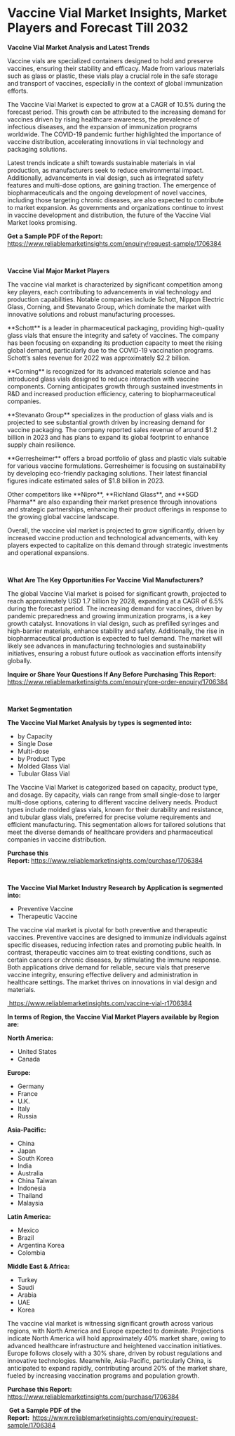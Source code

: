 <p><h1>Vaccine Vial Market Insights, Market Players and Forecast Till 2032</h1></p><p><strong>Vaccine Vial Market Analysis and Latest Trends</strong></p>
<p><p>Vaccine vials are specialized containers designed to hold and preserve vaccines, ensuring their stability and efficacy. Made from various materials such as glass or plastic, these vials play a crucial role in the safe storage and transport of vaccines, especially in the context of global immunization efforts.</p><p>The Vaccine Vial Market is expected to grow at a CAGR of 10.5% during the forecast period. This growth can be attributed to the increasing demand for vaccines driven by rising healthcare awareness, the prevalence of infectious diseases, and the expansion of immunization programs worldwide. The COVID-19 pandemic further highlighted the importance of vaccine distribution, accelerating innovations in vial technology and packaging solutions.</p><p>Latest trends indicate a shift towards sustainable materials in vial production, as manufacturers seek to reduce environmental impact. Additionally, advancements in vial design, such as integrated safety features and multi-dose options, are gaining traction. The emergence of biopharmaceuticals and the ongoing development of novel vaccines, including those targeting chronic diseases, are also expected to contribute to market expansion. As governments and organizations continue to invest in vaccine development and distribution, the future of the Vaccine Vial Market looks promising.</p></p>
<p><strong>Get a Sample PDF of the Report:&nbsp;</strong> <a href="https://www.reliablemarketinsights.com/enquiry/request-sample/1706384?utm_campaign=3193&utm_medium=2&utm_source=Github&utm_content=ia&utm_term=13042025&utm_id=vaccine-vial">https://www.reliablemarketinsights.com/enquiry/request-sample/1706384</a></p>
<p>&nbsp;</p>
<p><strong>Vaccine Vial Major Market Players</strong></p>
<p><p>The vaccine vial market is characterized by significant competition among key players, each contributing to advancements in vial technology and production capabilities. Notable companies include Schott, Nippon Electric Glass, Corning, and Stevanato Group, which dominate the market with innovative solutions and robust manufacturing processes.</p><p>**Schott** is a leader in pharmaceutical packaging, providing high-quality glass vials that ensure the integrity and safety of vaccines. The company has been focusing on expanding its production capacity to meet the rising global demand, particularly due to the COVID-19 vaccination programs. Schott’s sales revenue for 2022 was approximately $2.2 billion.</p><p>**Corning** is recognized for its advanced materials science and has introduced glass vials designed to reduce interaction with vaccine components. Corning anticipates growth through sustained investments in R&D and increased production efficiency, catering to biopharmaceutical companies.</p><p>**Stevanato Group** specializes in the production of glass vials and is projected to see substantial growth driven by increasing demand for vaccine packaging. The company reported sales revenue of around $1.2 billion in 2023 and has plans to expand its global footprint to enhance supply chain resilience.</p><p>**Gerresheimer** offers a broad portfolio of glass and plastic vials suitable for various vaccine formulations. Gerresheimer is focusing on sustainability by developing eco-friendly packaging solutions. Their latest financial figures indicate estimated sales of $1.8 billion in 2023.</p><p>Other competitors like **Nipro**, **Richland Glass**, and **SGD Pharma** are also expanding their market presence through innovations and strategic partnerships, enhancing their product offerings in response to the growing global vaccine landscape.</p><p>Overall, the vaccine vial market is projected to grow significantly, driven by increased vaccine production and technological advancements, with key players expected to capitalize on this demand through strategic investments and operational expansions.</p></p>
<p>&nbsp;</p>
<p><strong>What Are The Key Opportunities For Vaccine Vial Manufacturers?</strong></p>
<p><p>The global Vaccine Vial market is poised for significant growth, projected to reach approximately USD 1.7 billion by 2028, expanding at a CAGR of 6.5% during the forecast period. The increasing demand for vaccines, driven by pandemic preparedness and growing immunization programs, is a key growth catalyst. Innovations in vial design, such as prefilled syringes and high-barrier materials, enhance stability and safety. Additionally, the rise in biopharmaceutical production is expected to fuel demand. The market will likely see advances in manufacturing technologies and sustainability initiatives, ensuring a robust future outlook as vaccination efforts intensify globally.</p></p>
<p><strong>Inquire or Share Your Questions If Any Before Purchasing This Report:</strong> <a href="https://www.reliablemarketinsights.com/enquiry/pre-order-enquiry/1706384?utm_campaign=3193&utm_medium=2&utm_source=Github&utm_content=ia&utm_term=13042025&utm_id=vaccine-vial">https://www.reliablemarketinsights.com/enquiry/pre-order-enquiry/1706384</a></p>
<p>&nbsp;</p>
<p><strong>Market Segmentation</strong></p>
<p><strong>The Vaccine Vial Market Analysis by types is segmented into:</strong></p>
<p><ul><li>by Capacity</li><li>Single Dose</li><li>Multi-dose</li><li>by Product Type</li><li>Molded Glass Vial</li><li>Tubular Glass Vial</li></ul></p>
<p><p>The Vaccine Vial Market is categorized based on capacity, product type, and dosage. By capacity, vials can range from small single-dose to larger multi-dose options, catering to different vaccine delivery needs. Product types include molded glass vials, known for their durability and resistance, and tubular glass vials, preferred for precise volume requirements and efficient manufacturing. This segmentation allows for tailored solutions that meet the diverse demands of healthcare providers and pharmaceutical companies in vaccine distribution.</p></p>
<p><strong>Purchase this Report:&nbsp;</strong><a href="https://www.reliablemarketinsights.com/purchase/1706384?utm_campaign=3193&utm_medium=2&utm_source=Github&utm_content=ia&utm_term=13042025&utm_id=vaccine-vial">https://www.reliablemarketinsights.com/purchase/1706384</a></p>
<p>&nbsp;</p>
<p><strong>The Vaccine Vial Market Industry Research by Application is segmented into:</strong></p>
<p><ul><li>Preventive Vaccine</li><li>Therapeutic Vaccine</li></ul></p>
<p><p>The vaccine vial market is pivotal for both preventive and therapeutic vaccines. Preventive vaccines are designed to immunize individuals against specific diseases, reducing infection rates and promoting public health. In contrast, therapeutic vaccines aim to treat existing conditions, such as certain cancers or chronic diseases, by stimulating the immune response. Both applications drive demand for reliable, secure vials that preserve vaccine integrity, ensuring effective delivery and administration in healthcare settings. The market thrives on innovations in vial design and materials.</p></p>
<p><a href="https://www.reliablemarketinsights.com/vaccine-vial-r1706384?utm_campaign=3193&utm_medium=2&utm_source=Github&utm_content=ia&utm_term=13042025&utm_id=vaccine-vial">&nbsp;https://www.reliablemarketinsights.com/vaccine-vial-r1706384</a></p>
<p><strong>In terms of Region, the Vaccine Vial Market Players available by Region are:</strong></p>
<p>
    <p> <strong> North America: </strong>
        <ul>
            <li>United States</li>
            <li>Canada</li>
        </ul>
        </p> 
    <p> <strong> Europe: </strong>
        <ul>
            <li>Germany</li>
            <li>France</li>
            <li>U.K.</li>
            <li>Italy</li>
            <li>Russia</li>
        </ul>
        </p> 
    <p> <strong> Asia-Pacific: </strong>
        <ul>
            <li>China</li>
            <li>Japan</li>
            <li>South Korea</li>
            <li>India</li>
            <li>Australia</li>
            <li>China Taiwan</li>
            <li>Indonesia</li>
            <li>Thailand</li>
            <li>Malaysia</li>
        </ul>
        </p> 
    <p> <strong> Latin America: </strong>
        <ul>
            <li>Mexico</li>
            <li>Brazil</li>
            <li>Argentina Korea</li>
            <li>Colombia</li>
        </ul>
        </p> 
    <p> <strong> Middle East & Africa: </strong>
        <ul>
            <li>Turkey</li>
            <li>Saudi</li>
            <li>Arabia</li>
            <li>UAE</li>
            <li>Korea</li>
        </ul>
    </p>
    </p>
<p><p>The vaccine vial market is witnessing significant growth across various regions, with North America and Europe expected to dominate. Projections indicate North America will hold approximately 40% market share, owing to advanced healthcare infrastructure and heightened vaccination initiatives. Europe follows closely with a 30% share, driven by robust regulations and innovative technologies. Meanwhile, Asia-Pacific, particularly China, is anticipated to expand rapidly, contributing around 20% of the market share, fueled by increasing vaccination programs and population growth.</p></p>
<p><strong>Purchase this Report: </strong><a href="https://www.reliablemarketinsights.com/purchase/1706384?utm_campaign=3193&utm_medium=2&utm_source=Github&utm_content=ia&utm_term=13042025&utm_id=vaccine-vial">https://www.reliablemarketinsights.com/purchase/1706384</a></p>
<p>&nbsp;<strong>Get a Sample PDF of the Report:&nbsp;&nbsp;</strong><a href="https://www.reliablemarketinsights.com/enquiry/request-sample/1706384?utm_campaign=3193&utm_medium=2&utm_source=Github&utm_content=ia&utm_term=13042025&utm_id=vaccine-vial">https://www.reliablemarketinsights.com/enquiry/request-sample/1706384</a></p>
<p><strong></strong></p>
<p><p></p><p></p><p></p></p>